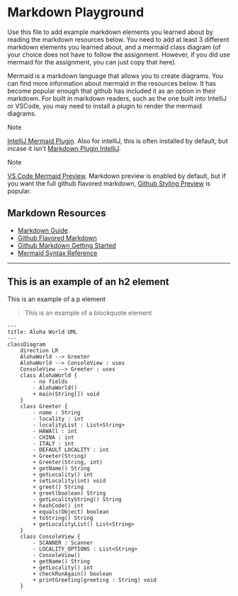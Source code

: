 # Markdown Playground

Use this file to add example markdown elements you learned about by reading the markdown resources below. You need to add at least 3 different markdown elements you learned about, and a mermaid class diagram (of your choice does not have to follow the assignment. However, if you did use mermaid for the assignment, you can just copy that here). 

Mermaid is a markdown language that allows you to create diagrams. You can find more information about mermaid in the resources below. It has become popular enough that github has included it as an option in their markdown.  For built in markdown readers, such as the one built into IntelliJ or VSCode, you may need to install a plugin to render the mermaid diagrams. 

> [!NOTE]
> [IntelliJ Mermaid Plugin](https://plugins.jetbrains.com/plugin/20146-mermaid). Also for intelliJ, this is often installed by default, but incase it isn't [Markdown Plugin IntelliJ](https://plugins.jetbrains.com/plugin/7793-markdown). 

> [!NOTE] 
> [VS Code Mermaid Preview](https://marketplace.visualstudio.com/items?itemName=bierner.markdown-mermaid). Markdown preview is enabled by default, but if you want the full github flavored markdown, [Github Styling Preview](https://marketplace.visualstudio.com/items?itemName=bierner.markdown-preview-github-styles) is popular. 


## Markdown Resources

* [Markdown Guide](https://www.markdownguide.org/basic-syntax/)
* [Github Flavored Markdown](https://guides.github.com/features/mastering-markdown/)
* [Github Markdown Getting Started](https://docs.github.com/en/get-started/writing-on-github/getting-started-with-writing-and-formatting-on-github/basic-writing-and-formatting-syntax)
* [Mermaid Syntax Reference](https://mermaid.js.org/intro/syntax-reference.html) 


<!-- start your playground code under this dashed line -->
----

## This is an example of an h2 element

This is an example of a p element

> This is an example of a blockquote element

```mermaid
---
title: Aloha World UML
---
classDiagram
    direction LR
    AlohaWorld --> Greeter
    AlohaWorld --> ConsoleView : uses
    ConsoleView --> Greeter : uses
    class AlohaWorld {
        - no fields
        - AlohaWorld()
        + main(String[]) void
    }
    class Greeter {
        - name : String
        - locality : int
        - localityList : List<String>
        - HAWAll : int
        - CHINA : int
        - ITALY : int
        - DEFAULT LOCALITY : int
        + Greeter(String)
        + Greeter(String, int)
        + getName() String
        + getLocality() int
        + setLocality(int) void
        + greet() String
        + greet(boolean) String
        - getLocalityString() String
        + hashCode() int
        + equals(Object) boolean
        + toString() String
        + getLocalityList() List<String>
    }
    class ConsoleView {
        - SCANNER : Scanner
        - LOCALITY_OPTIONS : List<String>
        - ConsoleView()
        + getName() String
        + getLocality() int
        + checkRunAgain() boolean
        + printGreeting(greeting : String) void
    }
```